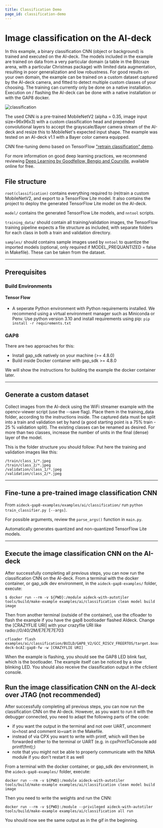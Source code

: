 ```yaml
---
title: Classification Demo
page_id: classification-demo
---
```


# Image classification on the AI-deck

In this example, a binary classification CNN (object or background) is trained and executed on the AI-deck. The models included in the example are trained on data from a very particular domain (a table in the Bitcraze arena, with a particular Christmas package) with limited data augmentation, resulting in poor generalization and low robustness. For good results on your own domain, the example can be trained on a custom dataset captured by the AI-deck camera, and fitted to detect multiple custom classes of your choosing. The training can currently only be done on a native installation. Execution on / flashing the AI-deck can be done with a native installation or with the GAP8 docker.

![classification](/docs/images/classification.gif)


The used CNN is a pre-trained MobileNetV2 (alpha = 0.35, image input size=96x96x3) with a custom classification head and prepended convolutional layers to accept the grayscale/Bayer camera stream of the AI-deck and resize this to MobileNet's expected input shape. The example was tested on an AI-deck v1.1 with a Bayer color camera equipped.

CNN fine-tuning demo based on TensorFlow ["retrain classification" demo](https://github.com/google-coral/tutorials/blob/52b60653698a10e7c83c5761cf6a2acc3db57d22/retrain_classification_ptq_tf2.ipynb).

For more information on good deep learning practices, we recommend reviewing [Deep Learning by Goodfellow, Bengio and Courville](https://www.deeplearningbook.org/), available online for free.
## File structure
`root(classification)` contains everything required to (re)train a custom MobileNetV2, and export to a TensorFlow Lite model. It also contains the project to deploy the generated TensorFlow Lite model on the AI-deck.

`model/` contains the generated TensorFlow Lite models, and `nntool` scripts.

`training_data/` should contain all training/validation images, the TensorFlow training pipeline expects a file structure as included, with separate folders for each class in both a train and validation directory.

`samples/` should contains sample images used by `nntool` to quantize the imported models (optional, only required if MODEL_PREQUANTIZED = false in Makefile). These can be taken from the dataset.

---
## Prerequisites
### Build Environments

#### Tensor Flow
* A seperate Python environment with Python requirements installed. We recommend using a virtual environment manager such as Miniconda or Penv. Use python version 3.10 and install requirements using pip: `pip install -r requirements.txt`

### GAP8
There are two approaches for this:
* Install gap_sdk natively on your machine (>= 4.8.0)
* Build inside Docker container with gap_sdk >= 4.8.0


We will show the instructions for building the example the docker container later.


---
## Generate a custom dataset

Collect images from the AI-deck using the WiFi streamer example with the opencv-viewer script (use the --save flag). Place them in the training_data folder, according to the instructions inside. The captured data must be split into a train and validation set by hand (a good starting point is a 75% train - 25 % validation split). The existing classes can be renamed as desired. For more than two classes, increase the number of units in the final (dense) layer of the model.

This is the folder structure you should follow:
Put here the training and validation images like this:

```
/train/class_1/*.jpeg
/train/class_2/*.jpeg
/validation/class_1/*.jpeg
/validation/class_2/*.jpeg
```
---
## Fine-tune a pre-trained image classification CNN
From `aideck-gap8-examples/examples/ai/classification/` run `python train_classifier.py [--args]`.

For possible arguments, review the `parse_args()` function in `main.py`.

Automatically generates quantized and non-quantized TensorFlow Lite models.

---
## Execute the image classification CNN on the AI-deck

After successfully completing all previous steps, you can now run the classification CNN on the AI-deck. From a terminal with the docker container, or gap_sdk dev environment, in the `aideck-gap8-examples/` folder, execute:

```
$ docker run --rm -v ${PWD}:/module aideck-with-autotiler tools/build/make-example examples/ai/classification clean model build image
``` 

Then from another terminal (outside of the container), use the cfloader to flash the example if you have the gap8 bootloader flashed AIdeck. Change the [CRAZYFLIE URI] with your crazyflie URI like radio://0/40/2M/E7E7E7E703
```
cfloader flash examples/ai/classification/BUILD/GAP8_V2/GCC_RISCV_FREERTOS/target.board.devices.flash.img deck-bcAI:gap8-fw -w [CRAZYFLIE URI]
```

When the example is flashing, you should see the GAP8 LED blink fast, which is the bootloader. The example itself can be noticed by a slow blinking LED.
You should also receive the classification output in the cfclient console.


## Run the image classification CNN on the AI-deck over JTAG (not recommended)

After successfully completing all previous steps, you can now run the classification CNN on the AI-deck. However, as you want to run it with the debugger connected, you need to adapt the following parts of the code:
- if you want the output in the terminal and not over UART, uncomment io=host and comment io=uart in the Makefile.
- instead of via CPX you want to write with printf, which will then be forwarded either to the terminal or UART (e.g. in cpxPrintToConsole add printf(fmt);)
- note that you might not be able to properly communicate with the NINA module if you don't restart it as well

From a terminal with the docker container, or gap_sdk dev environment, in the `aideck-gap8-examples/` folder, execute:

```
docker run --rm -v ${PWD}:/module aideck-with-autotiler tools/build/make-example examples/ai/classification clean model build image
``` 

Then you need to write the weights and run the CNN:

```
docker run --rm -v ${PWD}:/module --privileged aideck-with-autotiler tools/build/make-example examples/ai/classification all run
``` 

You should now see the same output as in the gif in the beginning. 

